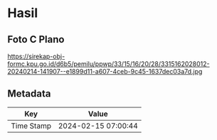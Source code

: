 # Hasil

## Foto C Plano

https://sirekap-obj-formc.kpu.go.id/d6b5/pemilu/ppwp/33/15/16/20/28/3315162028012-20240214-141907--e1899d11-a607-4ceb-9c45-1637dec03a7d.jpg


## Metadata

| Key        | Value               |
| ---------- | ------------------- |
| Time Stamp | 2024-02-15 07:00:44 |



